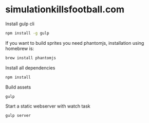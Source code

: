# simulationkillsfootball.com

Install gulp cli
```bash
npm install -g gulp
```

If you want to build sprites you need phantomjs, installation using homebrew is:

```bash
brew install phantomjs
```

Install all dependencies

```bash
npm install
```

Build assets

```bash
gulp
```

Start a static webserver with watch task

```bash
gulp server
```
